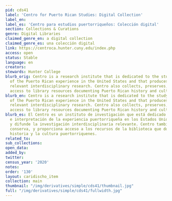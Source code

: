 ```yaml
---
pid: cds41
label: 'Centro for Puerto Rican Studies: Digital Collection'
label_en:
label_es: 'Centro para estudios puertorriqueños: Colección digital'
section: Collections & Curations
genre: Digital Libraries
claimed_genre_en: a digital collection
claimed_genre_es: una colección digital
link: https://centroca.hunter.cuny.edu/index.php
access: open
status: Stable
language: en
creators:
stewards: Hunter College
blurb_orig: Centro is a research institute that is dedicated to the study and interpretation
  of the Puerto Rican experience in the United States and that produces and disseminates
  relevant interdisciplinary research. Centro also collects, preserves, and provides
  access to library resources documenting Puerto Rican history and culture.
blurb_en: Centro is a research institute that is dedicated to the study and interpretation
  of the Puerto Rican experience in the United States and that produces and disseminates
  relevant interdisciplinary research. Centro also collects, preserves, and provides
  access to library resources documenting Puerto Rican history and culture.
blurb_es: El Centro es un instituto de investigación que está dedicado al estudio
  e interpretación de la experiencia puertorriqueña en los Estados Unidos y que produce
  y difunde la investigación interdisciplinaria relevante. Centro también recopila,
  conserva, y proporciona acceso a los recursos de la biblioteca que documenta la
  historia y la cultura puertorriquenes.
related_to:
sub_collections:
open_data:
added_by:
twitter:
census_year: '2020'
notes:
order: '130'
layout: caridischo_item
collection: main
thumbnail: "/img/derivatives/simple/cds41/thumbnail.jpg"
full: "/img/derivatives/simple/cds41/fullwidth.jpg"
---
```

